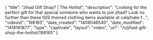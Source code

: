 {
    "title": "Jihad Gift Shop? | The Hotlist",
    "description": "Looking for the perfect gift for that special someone who wants to join jihad? Look no further than these ISIS themed clothing items available at caliphate-f...",
    "videoid": "198165",
    "date_created": "1408046540",
    "date_modified": "1418181877",
    "type": "captivate",
    "layout": "video",
    "url": "\/v\/jihad-gift-shop-the-hotlist\/198165"
}